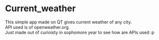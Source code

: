 # Current_weather
This simple app made on QT gives current weather of any city. <br>
API used is of openweather.org. <br>
Just made out of curioisty in sophomore year to see how are APIs used :p <br>
